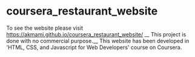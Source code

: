 # coursera_restaurant_website
To see the website please visit https://akmami.github.io/coursera_restaurant_website/ __
This project is done with no commercial purpose.__
This website has been developed in 'HTML, CSS, and Javascript for Web Developers' course on Coursera.
